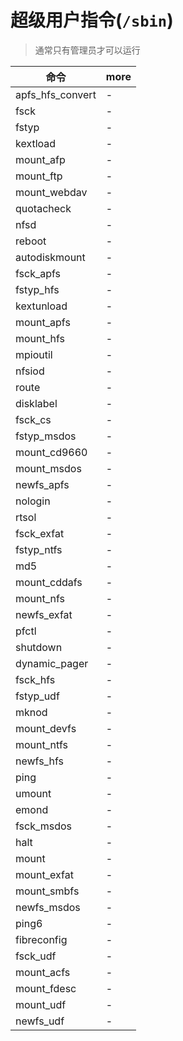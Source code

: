 # 超级用户指令(`/sbin`)

> 通常只有管理员才可以运行

| 命令                                             | more                           |
| ------------------------------------------------ | ------------------------------ |
| apfs_hfs_convert                                 | -                              |
| fsck                                             | -                              |
| fstyp                                            | -                              |
| kextload                                         | -                              |
| mount_afp                                        | -                              |
| mount_ftp                                        | -                              |
| mount_webdav                                     | -                              |
| quotacheck                                       | -                              |
| nfsd                                             | -                              |
| reboot                                           | -                              |
| autodiskmount                                    | -                              |
| fsck_apfs                                        | -                              |
| fstyp_hfs                                        | -                              |
| kextunload                                       | -                              |
| mount_apfs                                       | -                              |
| mount_hfs                                        | -                              |
| mpioutil                                         | -                              |
| nfsiod                                           | -                              |
| route                                            | -                              |
| disklabel                                        | -                              |
| fsck_cs                                          | -                              |
| fstyp_msdos                                      | -                              |
| mount_cd9660                                     | -                              |
| mount_msdos                                      | -                              |
| newfs_apfs                                       | -                              |
| nologin                                          | -                              |
| rtsol                                            | -                              |
| fsck_exfat                                       | -                              |
| fstyp_ntfs                                       | -                              |
| md5                                              | -                              |
| mount_cddafs                                     | -                              |
| mount_nfs                                        | -                              |
| newfs_exfat                                      | -                              |
| pfctl                                            | -                              |
| shutdown                                         | -                              |
| dynamic_pager                                    | -                              |
| fsck_hfs                                         | -                              |
| fstyp_udf                                        | -                              |
| mknod                                            | -                              |
| mount_devfs                                      | -                              |
| mount_ntfs                                       | -                              |
| newfs_hfs                                        | -                              |
| ping                                             | -                              |
| umount                                           | -                              |
| emond                                            | -                              |
| fsck_msdos                                       | -                              |
| halt                                             | -                              |
| mount                                            | -                              |
| mount_exfat                                      | -                              |
| mount_smbfs                                      | -                              |
| newfs_msdos                                      | -                              |
| ping6                                            | -                              |
| fibreconfig                                      | -                              |
| fsck_udf                                         | -                              |
| mount_acfs                                       | -                              |
| mount_fdesc                                      | -                              |
| mount_udf                                        | -                              |
| newfs_udf                                        | -                              |